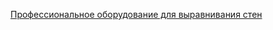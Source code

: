 <a href="https://julnbul.github.io/MasterWall/">Профессиональное оборудование для выравнивания стен</a>
